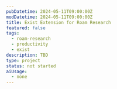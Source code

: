 ```yaml
---
pubDatetime: 2024-05-11T09:00:00Z
modDatetime: 2024-05-11T09:00:00Z
title: Exist Extension for Roam Research
featured: false
tags:
  - roam-research
  - productivity
  - exist
description: TBD
type: project
status: not started
aiUsage:
  - none
---
```

